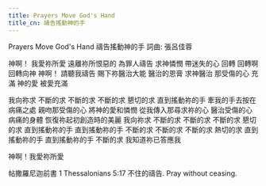 ```yaml
---
title: Prayers Move God's Hand
title_cn: 禱告搖動神的手
---
```


Prayers Move God's Hand
禱告搖動神的手
詞曲: 張呂佳蓉

神啊！
我愛祢所愛
遠離祢所恨惡的
為罪人禱告
求神憐憫
帶迷失的心
回轉 回轉啊 回轉向神
神啊！
請聽我禱告
賜下祢醫治大能
醫治的恩膏
求神醫治
那受傷的心
充滿 神的愛 被愛充滿

我向祢求
不斷的求 不斷的求 不斷的求
懇切的求
直到搖動祢的手
牽我的手去按在病痛之處
親吻那受傷的心
將神的愛和憐憫
從我傳入那尋求祢的心
醫治受傷的心
病痛的身體
恢復祢起初創造時的美麗
我向祢求
不斷的求 不斷的求 不斷的求
懇切的求
直到搖動祢的手
直到搖動祢的手
不斷的求 不斷的求 不斷的求
熱切的求
直到搖動祢的手
直到搖動祢的手
不斷的求
我知道祢已答應我

神啊！我愛祢所愛

帖撒羅尼迦前書 1 Thessalonians 5:17
不住的禱告.
Pray without ceasing.
